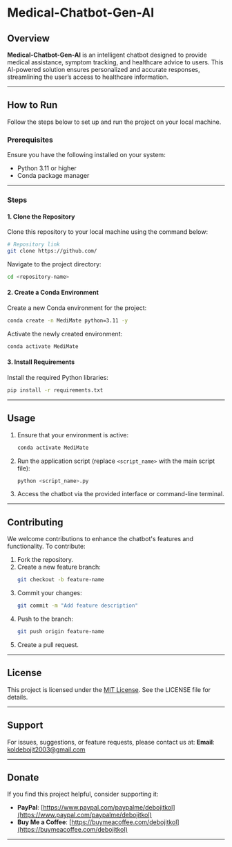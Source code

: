 # Medical-Chatbot-Gen-AI

## Overview
**Medical-Chatbot-Gen-AI** is an intelligent chatbot designed to provide medical assistance, symptom tracking, and healthcare advice to users. This AI-powered solution ensures personalized and accurate responses, streamlining the user’s access to healthcare information.

---

## How to Run

Follow the steps below to set up and run the project on your local machine.

### Prerequisites
Ensure you have the following installed on your system:
- Python 3.11 or higher
- Conda package manager

---

### Steps

#### 1. Clone the Repository
Clone this repository to your local machine using the command below:

```bash
# Repository link
git clone https://github.com/
```

Navigate to the project directory:

```bash
cd <repository-name>
```

#### 2. Create a Conda Environment
Create a new Conda environment for the project:

```bash
conda create -n MediMate python=3.11 -y
```

Activate the newly created environment:

```bash
conda activate MediMate
```

#### 3. Install Requirements
Install the required Python libraries:

```bash
pip install -r requirements.txt
```

---

## Usage

1. Ensure that your environment is active:

   ```bash
   conda activate MediMate
   ```

2. Run the application script (replace `<script_name>` with the main script file):

   ```bash
   python <script_name>.py
   ```

3. Access the chatbot via the provided interface or command-line terminal.

---

## Contributing
We welcome contributions to enhance the chatbot's features and functionality. To contribute:

1. Fork the repository.
2. Create a new feature branch:
   ```bash
   git checkout -b feature-name
   ```
3. Commit your changes:
   ```bash
   git commit -m "Add feature description"
   ```
4. Push to the branch:
   ```bash
   git push origin feature-name
   ```
5. Create a pull request.

---

## License
This project is licensed under the [MIT License](LICENSE). See the LICENSE file for details.

---

## Support
For issues, suggestions, or feature requests, please contact us at:
**Email**: [koldebojit2003@gmail.com](mailto:koldebojit2003@gmail.com)

---

## Donate
If you find this project helpful, consider supporting it:
- **PayPal**: [https://www.paypal.com/paypalme/debojitkol](https://www.paypal.com/paypalme/debojitkol)
- **Buy Me a Coffee**: [https://buymeacoffee.com/debojitkol](https://buymeacoffee.com/debojitkol)

---
